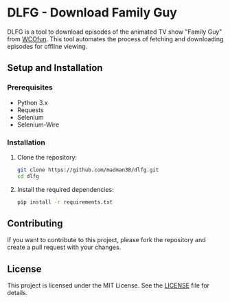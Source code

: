 # DLFG - Download Family Guy

DLFG is a tool to download episodes of the animated TV show "Family Guy" from [WCOfun](https://www.wcofun.net/). This tool automates the process of fetching and downloading episodes for offline viewing.

## Setup and Installation

### Prerequisites

- Python 3.x
- Requests
- Selenium
- Selenium-Wire

### Installation

1. Clone the repository:
    ```sh
    git clone https://github.com/madman38/dlfg.git
    cd dlfg
    ```

2. Install the required dependencies:
    ```sh
    pip install -r requirements.txt
    ```

## Contributing

If you want to contribute to this project, please fork the repository and create a pull request with your changes.

## License

This project is licensed under the MIT License. See the [LICENSE](LICENSE) file for details.